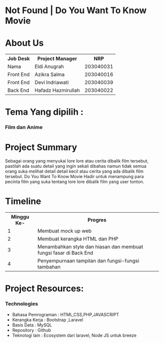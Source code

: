 <h1>Not Found | Do You Want To Know Movie</h1>

<h1>About Us</h1>
<table>
<tr>
<th>Job Desk</th>
<th>Project Manager</th>
<th>NRP</th>
</tr>
<tr>
<td>Nama</td>
<td>Eldi Anugrah</td>
<td>203040031</td>
</tr>
<tr>
<td>Front End</td>
<td>Azikra Salma</td>
<td>203040016</td>
</tr>
<tr>
<td>Front End</td>
<td>Devi Indriawati</td>
<td>203040039</td>
</tr>
<tr>
<td>Back End</td>
<td>Hafadz Hazmirullah</td>
<td>203040022</td>
</tr>
</table>

<h1>Tema Yang dipilih :</h1>
<h3>Film dan Anime</h3>

<h1>Project Summary</h1>
<p>
Sebagai orang yang menyukai lore lore atau cerita dibalik film tersebut, pastilah ada suatu detail yang ingin sekali dibahas namun tidak semua orang suka melihat detail detail kecil atau cerita yang ada dibalik film tersebut. Do You
Want To Know Movie Hadir untuk menampung para pecinta film yang suka tentang lore lore dibalik film yang user tonton.
</p>
<h1>Timeline</h1>
<table>
<tr>
<th>Minggu Ke-</th>
<th>Progres</th>
</tr>
<tr>
<td>1</td>
<td>Membuat mock up web</td>
</tr>
<tr>
<td>2</td>
<td>Membuat kerangka HTML dan PHP</td>
</tr>
<tr>
<td>3</td>
<td>Menambahkan style dan hiasan dan membuat fungsi fasar di Back End</td>
</tr>
<tr>
<td>4</td>
<td>Penyempurnaan tampilan dan fungsi-fungsi tambahan</td>
</tr>
</table>
<h1>Project Resources:</h1>
<h3>Technologies</h3>
<ul>
<li>Bahasa Pemrograman : HTML,CSS,PHP,JAVASCRIPT</li>
<li>Kerangka Kerja : Bootstrap ,Laravel</li>
<li>Basis Data : MySQL</li>
<li>Repository : Github</li>
<li>Teknologi lain : Ecosystem dari laravel, Node JS untuk breeze</li>
</ul>

